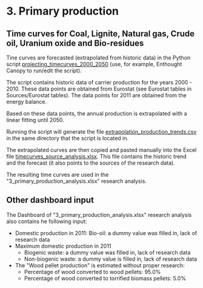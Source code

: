 # 3. Primary production

## Time curves for Coal, Lignite, Natural gas, Crude oil, Uranium oxide and Bio-residues

Tine curves are forecasted (extrapolated from historic data) in the Python script [projecting_timecurves_2000_2050](projecting_timecurves_2000_2050) (use, for example, Enthought Canopy to run/edit the script).

The script contains historic data of carrier production for the years 2000 - 2010. These data points are obtained from Eurostat (see Eurostat tables in Sources/Eurostat tables). The data points for 2011 are obtained from the energy balance.

Based on these data points, the annual production is extrapolated with a linear fitting until 2050.

Running the script will generate the file [extrapolation_production_trends.csv](extrapolation_production_trends.csv) in the same directory that the script is located in.

The extrapolated curves are then copied and pasted manually into the Excel file [timecurves_source_analysis.xlsx](timecurves_source_analysis.xlsx). This file contains the historic trend and the forecast (it also points to the sources of the research data).

The resulting time curves are used in the "3_primary_production_analysis.xlsx" research analysis.


## Other dashboard input

The Dashboard of "3_primary_production_analysis.xlsx" research analysis also contains he following input:

* Domestic production in 2011: Bio-oil: a dummy value was filled in, lack of research data
* Maximum domestic production in 2011
  * Biogenic waste: a dummy value was filled in, lack of research data
  * Non-biogenic waste: a dummy value is filled in, lack of research data
* The "Wood pellet production" is estimated without proper research:
  - Percentage of wood converted to wood pellets: 95.0%
  - Percentage of wood converted to torrified biomass pellets: 5.0%

